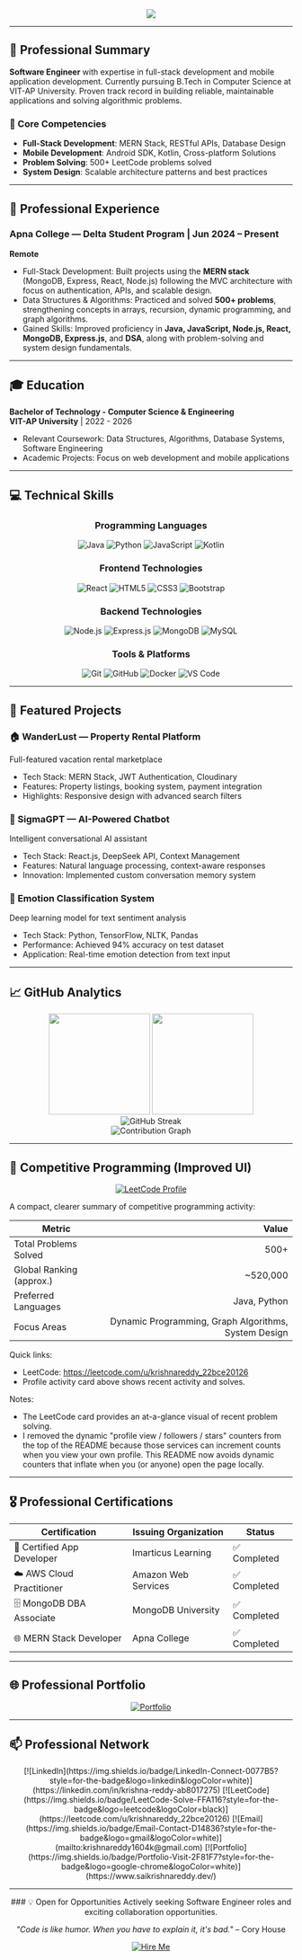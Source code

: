 <div align="center">
  <img src="https://readme-typing-svg.herokuapp.com?font=Fira+Code&size=28&duration=3000&pause=1000&color=2F81F7&center=true&vCenter=true&width=600&lines=Krishna+Reddy;Full+Stack+Developer;Android+Developer;Problem+Solver" />
</div>

---

## 🚀 Professional Summary

**Software Engineer** with expertise in full-stack development and mobile application development. Currently pursuing B.Tech in Computer Science at VIT-AP University. Proven track record in building reliable, maintainable applications and solving algorithmic problems.

### 🎯 Core Competencies
- **Full-Stack Development**: MERN Stack, RESTful APIs, Database Design
- **Mobile Development**: Android SDK, Kotlin, Cross-platform Solutions  
- **Problem Solving**: 500+ LeetCode problems solved
- **System Design**: Scalable architecture patterns and best practices

---

## 💼 Professional Experience

### Apna College — Delta Student Program | Jun 2024 – Present
**Remote**

- Full-Stack Development: Built projects using the **MERN stack** (MongoDB, Express, React, Node.js) following the MVC architecture with focus on authentication, APIs, and scalable design.
- Data Structures & Algorithms: Practiced and solved **500+ problems**, strengthening concepts in arrays, recursion, dynamic programming, and graph algorithms.
- Gained Skills: Improved proficiency in **Java, JavaScript, Node.js, React, MongoDB, Express.js**, and **DSA**, along with problem-solving and system design fundamentals.

---

## 🎓 Education

**Bachelor of Technology - Computer Science & Engineering**  
**VIT-AP University** | 2022 - 2026  
- Relevant Coursework: Data Structures, Algorithms, Database Systems, Software Engineering
- Academic Projects: Focus on web development and mobile applications

---

## 💻 Technical Skills

<div align="center">

### Programming Languages
![Java](https://img.shields.io/badge/Java-ED8B00?style=for-the-badge&logo=openjdk&logoColor=white)
![Python](https://img.shields.io/badge/Python-3776AB?style=for-the-badge&logo=python&logoColor=white)
![JavaScript](https://img.shields.io/badge/JavaScript-F7DF1E?style=for-the-badge&logo=javascript&logoColor=black)
![Kotlin](https://img.shields.io/badge/Kotlin-0095D5?style=for-the-badge&logo=kotlin&logoColor=white)

### Frontend Technologies
![React](https://img.shields.io/badge/React-20232A?style=for-the-badge&logo=react&logoColor=61DAFB)
![HTML5](https://img.shields.io/badge/HTML5-E34F26?style=for-the-badge&logo=html5&logoColor=white)
![CSS3](https://img.shields.io/badge/CSS3-1572B6?style=for-the-badge&logo=css3&logoColor=white)
![Bootstrap](https://img.shields.io/badge/Bootstrap-563D7C?style=for-the-badge&logo=bootstrap&logoColor=white)

### Backend Technologies
![Node.js](https://img.shields.io/badge/Node.js-43853D?style=for-the-badge&logo=node.js&logoColor=white)
![Express.js](https://img.shields.io/badge/Express.js-000000?style=for-the-badge&logo=express&logoColor=white)
![MongoDB](https://img.shields.io/badge/MongoDB-4EA94B?style=for-the-badge&logo=mongodb&logoColor=white)
![MySQL](https://img.shields.io/badge/MySQL-00000F?style=for-the-badge&logo=mysql&logoColor=white)

### Tools & Platforms
![Git](https://img.shields.io/badge/Git-F05032?style=for-the-badge&logo=git&logoColor=white)
![GitHub](https://img.shields.io/badge/GitHub-100000?style=for-the-badge&logo=github&logoColor=white)
![Docker](https://img.shields.io/badge/Docker-2CA5E0?style=for-the-badge&logo=docker&logoColor=white)
![VS Code](https://img.shields.io/badge/VS%20Code-007ACC?style=for-the-badge&logo=visual%20studio%20code&logoColor=white)

</div>

---

## 🚀 Featured Projects

### 🏠 WanderLust — Property Rental Platform
Full-featured vacation rental marketplace
- Tech Stack: MERN Stack, JWT Authentication, Cloudinary
- Features: Property listings, booking system, payment integration
- Highlights: Responsive design with advanced search filters

### 🤖 SigmaGPT — AI-Powered Chatbot
Intelligent conversational AI assistant
- Tech Stack: React.js, DeepSeek API, Context Management
- Features: Natural language processing, context-aware responses
- Innovation: Implemented custom conversation memory system

### 🧠 Emotion Classification System
Deep learning model for text sentiment analysis
- Tech Stack: Python, TensorFlow, NLTK, Pandas
- Performance: Achieved 94% accuracy on test dataset
- Application: Real-time emotion detection from text input

---

## 📈 GitHub Analytics

<div align="center">
  <img height="180em" src="https://github-readme-stats.vercel.app/api?username=krishnareddy756&show_icons=true&theme=tokyonight&include_all_commits=true&count_private=true&hide_border=true"/>
  <img height="180em" src="https://github-readme-stats.vercel.app/api/top-langs/?username=krishnareddy756&layout=compact&langs_count=8&theme=tokyonight&hide_border=true"/>
</div>

<div align="center">
  <img src="https://github-readme-streak-stats.herokuapp.com/?user=krishnareddy756&theme=tokyonight&hide_border=true" alt="GitHub Streak" />
</div>

<div align="center">
  <img src="https://github-readme-activity-graph.vercel.app/graph?username=krishnareddy756&theme=tokyo-night&hide_border=true&area=true" alt="Contribution Graph" />
</div>

---

## 🏅 Competitive Programming (Improved UI)

<div align="center">

[![LeetCode Profile](https://leetcode.card.workers.dev/krishnareddy_22bce20126?theme=nord&font=source_code_pro&extension=activity)](https://leetcode.com/u/krishnareddy_22bce20126)

</div>

A compact, clearer summary of competitive programming activity:

| Metric | Value |
|---|---:|
| Total Problems Solved | 500+ |
| Global Ranking (approx.) | ~520,000 |
| Preferred Languages | Java, Python |
| Focus Areas | Dynamic Programming, Graph Algorithms, System Design |

Quick links:
- LeetCode: https://leetcode.com/u/krishnareddy_22bce20126
- Profile activity card above shows recent activity and solves.

Notes:
- The LeetCode card provides an at-a-glance visual of recent problem solving.
- I removed the dynamic "profile view / followers / stars" counters from the top of the README because those services can increment counts when you view your own profile. This README now avoids dynamic counters that inflate when you (or anyone) open the page locally.

---

## 🎖️ Professional Certifications

<div align="center">

| Certification | Issuing Organization | Status |
|---------------|---------------------|--------|
| 📱 Certified App Developer | Imarticus Learning | ✅ Completed |
| ☁️ AWS Cloud Practitioner | Amazon Web Services | ✅ Completed |
| 🗄️ MongoDB DBA Associate | MongoDB University | ✅ Completed |
| 🌐 MERN Stack Developer | Apna College | ✅ Completed |

</div>

---

## 🌐 Professional Portfolio

<div align="center">
  <a href="https://www.saikrishnareddy.dev/" target="_blank">
    <img src="https://img.shields.io/badge/🚀%20Portfolio%20Website-Visit%20Now-2F81F7?style=for-the-badge&labelColor=000000" alt="Portfolio" />
  </a>
</div>

---

## 📫 Professional Network

<div align="center">
[![LinkedIn](https://img.shields.io/badge/LinkedIn-Connect-0077B5?style=for-the-badge&logo=linkedin&logoColor=white)](https://linkedin.com/in/krishna-reddy-ab8017275)
[![LeetCode](https://img.shields.io/badge/LeetCode-Solve-FFA116?style=for-the-badge&logo=leetcode&logoColor=black)](https://leetcode.com/u/krishnareddy_22bce20126)
[![Email](https://img.shields.io/badge/Email-Contact-D14836?style=for-the-badge&logo=gmail&logoColor=white)](mailto:krishnareddy1604k@gmail.com)
[![Portfolio](https://img.shields.io/badge/Portfolio-Visit-2F81F7?style=for-the-badge&logo=google-chrome&logoColor=white)](https://www.saikrishnareddy.dev/)
</div>

---

<div align="center">
### 💡 Open for Opportunities
Actively seeking Software Engineer roles and exciting collaboration opportunities.

*"Code is like humor. When you have to explain it, it's bad."* – Cory House

[![Hire Me](https://img.shields.io/badge/Available%20for%20Hire-Yes-success?style=for-the-badge)](mailto:krishnareddy1604k@gmail.com)
</div>
